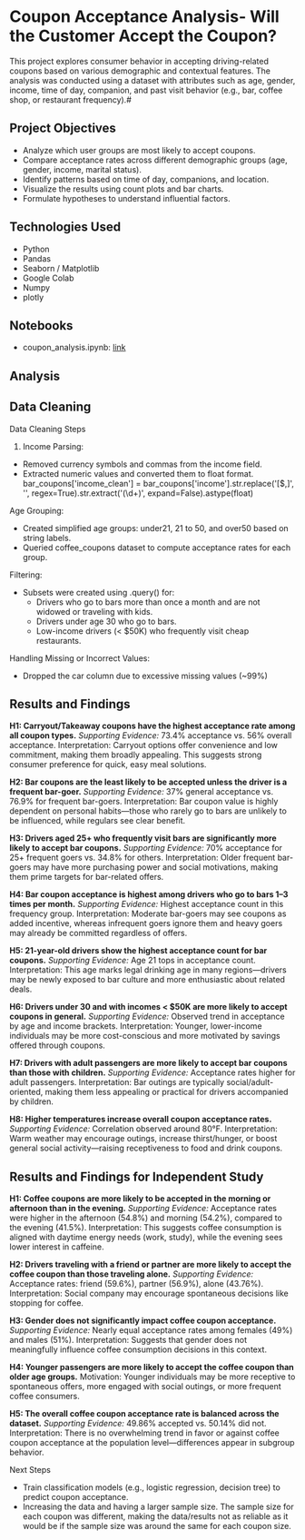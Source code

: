 # Coupon Acceptance Analysis- Will the Customer Accept the Coupon?
This project explores consumer behavior in accepting driving-related coupons based on various demographic and contextual features. The analysis was conducted using a dataset with attributes such as age, gender, income, time of day, companion, and past visit behavior (e.g., bar, coffee shop, or restaurant frequency).#

## Project Objectives
- Analyze which user groups are most likely to accept coupons.
- Compare acceptance rates across different demographic groups (age, gender, income, marital status).
- Identify patterns based on time of day, companions, and location.
- Visualize the results using count plots and bar charts.
- Formulate hypotheses to understand influential factors.

## Technologies Used
- Python
- Pandas
- Seaborn / Matplotlib
- Google Colab
- Numpy
- plotly

## Notebooks
- coupon_analysis.ipynb: [link](https://drive.google.com/file/d/1FaYJIwel29aY514VXwAM2iGC_nz1itWV/view?usp=sharing)

## Analysis

## Data Cleaning 
Data Cleaning Steps

1. Income Parsing:
- Removed currency symbols and commas from the income field.
- Extracted numeric values and converted them to float format.
bar_coupons['income_clean'] = bar_coupons['income'].str.replace('[\$,]', '', regex=True).str.extract('(\d+)', expand=False).astype(float)

Age Grouping:
- Created simplified age groups: under21, 21 to 50, and over50 based on string labels.
- Queried coffee_coupons dataset to compute acceptance rates for each group.

Filtering:
- Subsets were created using .query() for:
  -   Drivers who go to bars more than once a month and are not widowed or traveling with kids.
  -   Drivers under age 30 who go to bars.
  -   Low-income drivers (< $50K) who frequently visit cheap restaurants.

Handling Missing or Incorrect Values:
- Dropped the car column due to excessive missing values (~99%)


## Results and Findings 
**H1: Carryout/Takeaway coupons have the highest acceptance rate among all coupon types.**
*Supporting Evidence:* 73.4% acceptance vs. 56% overall acceptance.
Interpretation: Carryout options offer convenience and low commitment, making them broadly appealing. This suggests strong consumer preference for quick, easy meal solutions.

**H2: Bar coupons are the least likely to be accepted unless the driver is a frequent bar-goer.**
*Supporting Evidence:* 37% general acceptance vs. 76.9% for frequent bar-goers.
Interpretation: Bar coupon value is highly dependent on personal habits—those who rarely go to bars are unlikely to be influenced, while regulars see clear benefit.

**H3: Drivers aged 25+ who frequently visit bars are significantly more likely to accept bar coupons.**
*Supporting Evidence:* 70% acceptance for 25+ frequent goers vs. 34.8% for others.
Interpretation: Older frequent bar-goers may have more purchasing power and social motivations, making them prime targets for bar-related offers.

**H4: Bar coupon acceptance is highest among drivers who go to bars 1–3 times per month.**
*Supporting Evidence:* Highest acceptance count in this frequency group.
Interpretation: Moderate bar-goers may see coupons as added incentive, whereas infrequent goers ignore them and heavy goers may already be committed regardless of offers.

**H5: 21-year-old drivers show the highest acceptance count for bar coupons.**
*Supporting Evidence:* Age 21 tops in acceptance count.
Interpretation: This age marks legal drinking age in many regions—drivers may be newly exposed to bar culture and more enthusiastic about related deals.

**H6: Drivers under 30 and with incomes < $50K are more likely to accept coupons in general.**
*Supporting Evidence:* Observed trend in acceptance by age and income brackets.
Interpretation: Younger, lower-income individuals may be more cost-conscious and more motivated by savings offered through coupons.

**H7: Drivers with adult passengers are more likely to accept bar coupons than those with children.**
*Supporting Evidence:* Acceptance rates higher for adult passengers.
Interpretation: Bar outings are typically social/adult-oriented, making them less appealing or practical for drivers accompanied by children.

**H8: Higher temperatures increase overall coupon acceptance rates.**
*Supporting Evidence:* Correlation observed around 80°F.
Interpretation: Warm weather may encourage outings, increase thirst/hunger, or boost general social activity—raising receptiveness to food and drink coupons.

## Results and Findings for Independent Study 

**H1: Coffee coupons are more likely to be accepted in the morning or afternoon than in the evening.**
*Supporting Evidence:* Acceptance rates were higher in the afternoon (54.8%) and morning (54.2%), compared to the evening (41.5%).
Interpretation: This suggests coffee consumption is aligned with daytime energy needs (work, study), while the evening sees lower interest in caffeine.

**H2: Drivers traveling with a friend or partner are more likely to accept the coffee coupon than those traveling alone.**
*Supporting Evidence:* Acceptance rates: friend (59.6%), partner (56.9%), alone (43.76%).
Interpretation: Social company may encourage spontaneous decisions like stopping for coffee.

**H3: Gender does not significantly impact coffee coupon acceptance.**
*Supporting Evidence:* Nearly equal acceptance rates among females (49%) and males (51%).
Interpretation: Suggests that gender does not meaningfully influence coffee consumption decisions in this context.

**H4: Younger passengers are more likely to accept the coffee coupon than older age groups.**
Motivation: Younger individuals may be more receptive to spontaneous offers, more engaged with social outings, or more frequent coffee consumers.

**H5: The overall coffee coupon acceptance rate is balanced across the dataset.**
*Supporting Evidence:* 49.86% accepted vs. 50.14% did not.
Interpretation: There is no overwhelming trend in favor or against coffee coupon acceptance at the population level—differences appear in subgroup behavior.

Next Steps
- Train classification models (e.g., logistic regression, decision tree) to predict coupon acceptance.
- Increasing the data and having a larger sample size. The sample size for each coupon was different, making the data/results not as reliable as it would be if the sample size was around the same for each coupon size. 







#
